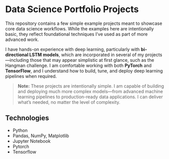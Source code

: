 # Data Science Portfolio Projects

This repository contains a few simple example projects meant to showcase core data science workflows. While the examples here are intentionally basic, they reflect foundational techniques I’ve used as part of more advanced work.

I have hands-on experience with deep learning, particularly with **bi-directional LSTM models**, which are incorporated in several of my projects—including those that may appear simplistic at first glance, such as the Hangman challenge. I am comfortable working with both **PyTorch** and **TensorFlow**, and I understand how to build, tune, and deploy deep learning pipelines when required.

> **Note:** These projects are intentionally simple. I am capable of building and deploying much more complex models—from advanced machine learning pipelines to production-ready data applications. I can deliver what’s needed, no matter the level of complexity.

## Technologies

- Python
- Pandas, NumPy, Matplotlib
- Jupyter Notebook
- Pytorch
- Tensorflow
